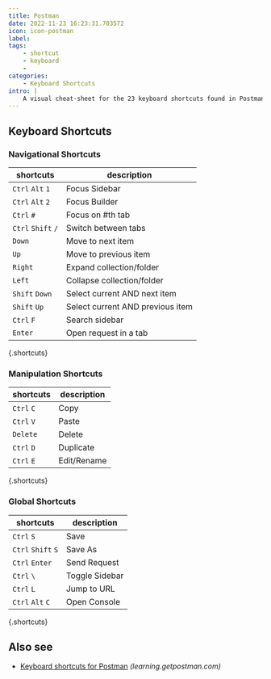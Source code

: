 ```yaml
---
title: Postman
date: 2022-11-23 16:23:31.703572
icon: icon-postman
label: 
tags: 
    - shortcut
    - keyboard
    - 
categories:
    - Keyboard Shortcuts
intro: |
    A visual cheat-sheet for the 23 keyboard shortcuts found in Postman
---
```




Keyboard Shortcuts
------------------



### Navigational Shortcuts

shortcuts | description
---|---
`Ctrl` `Alt` `1`  | Focus Sidebar
`Ctrl` `Alt` `2`  | Focus Builder
`Ctrl` `#`  | Focus on #th tab
`Ctrl` `Shift` `/`  | Switch between tabs
`Down`  | Move to next item
`Up`  | Move to previous item
`Right`  | Expand collection/folder
`Left`  | Collapse collection/folder
`Shift` `Down`  | Select current AND next item
`Shift` `Up`  | Select current AND previous item
`Ctrl` `F`  | Search sidebar
`Enter`  | Open request in a tab
{.shortcuts}


### Manipulation Shortcuts

shortcuts | description
---|---
`Ctrl` `C`  | Copy
`Ctrl` `V`  | Paste
`Delete`  | Delete
`Ctrl` `D`  | Duplicate
`Ctrl` `E`  | Edit/Rename
{.shortcuts}


### Global Shortcuts

shortcuts | description
---|---
`Ctrl` `S`  | Save
`Ctrl` `Shift` `S`  | Save As
`Ctrl` `Enter`  | Send Request
`Ctrl` `\`  | Toggle Sidebar
`Ctrl` `L`  | Jump to URL
`Ctrl` `Alt` `C`  | Open Console
{.shortcuts}




Also see
--------
- [Keyboard shortcuts for Postman](https://learning.getpostman.com/docs/postman/launching_postman/keyboard_shortcuts/) _(learning.getpostman.com)_
